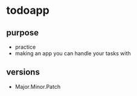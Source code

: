 # todoapp  
## purpose  
- practice  
- making an app you can handle your tasks with  
## versions  
- Major.Minor.Patch